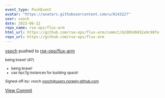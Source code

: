 ```yaml
---
event_type: PushEvent
avatar: "https://avatars.githubusercontent.com/u/814322?"
user: vsoch
date: 2023-06-22
repo_name: rse-ops/flux-arm
html_url: https://github.com/rse-ops/flux-arm/commit/b2d05d0452a9c98faf778d7ca08caadc7287a04a
repo_url: https://github.com/rse-ops/flux-arm
---
```


<a href='https://github.com/vsoch' target='_blank'>vsoch</a> pushed to <a href='https://github.com/rse-ops/flux-arm' target='_blank'>rse-ops/flux-arm</a>

<small>being brave! (#7)

* being brave!
* use hpc7g instances for building spack!

Signed-off-by: vsoch <vsoch@users.noreply.github.com></small>

<a href='https://github.com/rse-ops/flux-arm/commit/b2d05d0452a9c98faf778d7ca08caadc7287a04a' target='_blank'>View Commit</a>